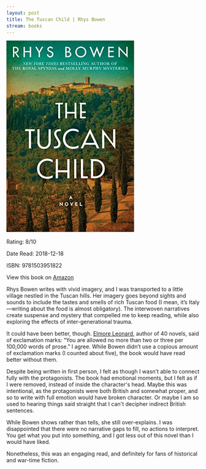 ```yaml
---
layout: post
title: The Tuscan Child | Rhys Bowen
stream: books
---
```


<div class="book-img">
  <img src="/images/tuscan-child.jpg" alt="The Tuscan Child book cover." />
</div>

<div class="book-stats">
  <p>Rating: 8/10 </p>
  <p>Date Read: 2018-12-18</p> 
  <p>ISBN: 9781503951822</p>  
  <p>View this book on <a href="https://www.amazon.ca/Tuscan-Child-Rhys-Bowen-ebook/dp/B074QL7WNM/ref=sr_1_1?ie=UTF8&qid=1545221726&sr=8-1&keyword=the+tuscan+child">Amazon</a></p>
</div>

Rhys Bowen writes with vivid imagery, and I was transported to a little village nestled in the Tuscan hills. Her imagery goes beyond sights and sounds to include the tastes and smells of rich Tuscan food (I mean, it’s Italy—writing about the food is almost obligatory). The interwoven narratives create suspense and mystery that compelled me to keep reading, while also exploring the effects of inter-generational trauma.<!--more-->

It could have been better, though. [Elmore Leonard,](https://www.theglobeandmail.com/arts/books-and-media/elmore-leonard-and-the-rules-of-writing/article13889666/) author of 40 novels, said of exclamation marks: “You are allowed no more than two or three per 100,000 words of prose.” I agree. While Bowen didn’t use a copious amount of exclamation marks (I counted about five), the book would have read better without them.    

Despite being written in first person, I felt as though I wasn’t able to connect fully with the protagonists. The book had emotional moments, but I felt as if I were removed, instead of inside the character's head. Maybe this was intentional, as the protagonists were both British and somewhat proper, and so to write with full emotion would have broken character. Or maybe I am so used to hearing things said straight that I can't decipher indirect British sentences.
  
While Bowen shows rather than tells, she still over-explains. I was disappointed that there were no narrative gaps to fill, no actions to interpret. You get what you put into something, and I got less out of this novel than I would have liked. 

Nonetheless, this was an engaging read, and definitely for fans of historical and war-time fiction.  
